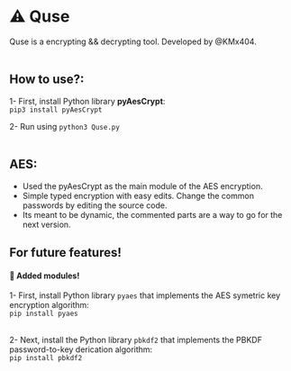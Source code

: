 # :warning: Quse <br />
Quse is a encrypting && decrypting tool. Developed by @KMx404. <br /> <br />

## How to use?: <br />
1- First, install Python library <b>pyAesCrypt</b>: <br />
`pip3 install pyAesCrypt` <br />

2- Run using ```python3 Quse.py```
<br />
<br /> 


## AES: <br />
* Used the pyAesCrypt as the main module of the AES encryption. <br />
* Simple typed encryption with easy edits. Change the common passwords by editing the source code. <br /> 
* Its meant to be dynamic, the commented parts are a way to go for the next version. <br />


## For future features! <br /> 
#### :pushpin: Added modules! <br />
1- First, install Python library ```pyaes``` that implements the AES symetric key encryption algorithm: <br />
			```pip install pyaes``` <br /> <br />

2- Next, install the Python library ```pbkdf2``` that implements the PBKDF password-to-key derication algorithm: <br />
			```pip install pbkdf2``` <br />		






